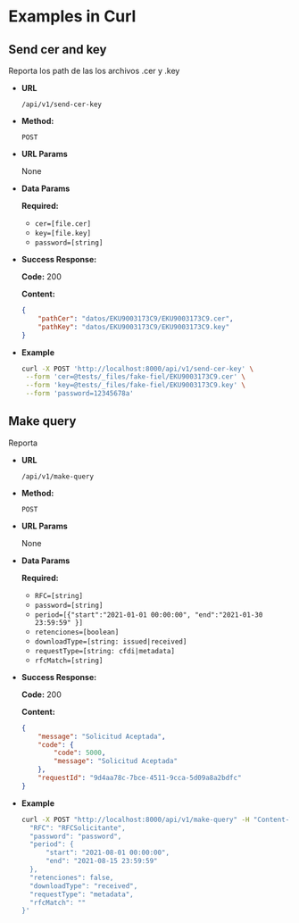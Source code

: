 # Examples in Curl

## Send cer and key

Reporta los path de las los archivos .cer y .key

-   **URL**

    `/api/v1/send-cer-key`

-   **Method:**

    `POST`

-   **URL Params**

    None

-   **Data Params**

    **Required:**

    -   `cer=[file.cer]`
    -   `key=[file.key]`
    -   `password=[string]`

-   **Success Response:**

    **Code:** 200

    **Content:**

    ```json
    {
        "pathCer": "datos/EKU9003173C9/EKU9003173C9.cer",
        "pathKey": "datos/EKU9003173C9/EKU9003173C9.key"
    }
    ```

<!--
* **Error Response:**

  * **Code:** 404 NOT FOUND <br />
    **Content:** `{ error : "User doesn't exist" }`

  OR

  * **Code:** 401 UNAUTHORIZED <br />
    **Content:** `{ error : "You are unauthorized to make this request." }`

 -->

-   **Example**

    ```bash
    curl -X POST 'http://localhost:8000/api/v1/send-cer-key' \
     --form 'cer=@tests/_files/fake-fiel/EKU9003173C9.cer' \
     --form 'key=@tests/_files/fake-fiel/EKU9003173C9.key' \
     --form 'password=12345678a'
    ```

## Make query

Reporta

-   **URL**

    `/api/v1/make-query`

-   **Method:**

    `POST`

-   **URL Params**

    None

-   **Data Params**

    **Required:**

    -   `RFC=[string]`
    -   `password=[string]`
    -   `period=[{"start":"2021-01-01 00:00:00", "end":"2021-01-30 23:59:59" }]`
    -   `retenciones=[boolean]`
    -   `downloadType=[string: issued|received]`
    -   `requestType=[string: cfdi|metadata]`
    -   `rfcMatch=[string]`

-   **Success Response:**

    **Code:** 200

    **Content:**

    ```json
    {
        "message": "Solicitud Aceptada",
        "code": {
            "code": 5000,
            "message": "Solicitud Aceptada"
        },
        "requestId": "9d4aa78c-7bce-4511-9cca-5d09a8a2bdfc"
    }
    ```

-   **Example**

    ```bash
    curl -X POST "http://localhost:8000/api/v1/make-query" -H "Content-Type: application/json" --data-raw '{
      "RFC": "RFCSolicitante",
      "password": "password",
      "period": {
          "start": "2021-08-01 00:00:00",
          "end": "2021-08-15 23:59:59"
      },
      "retenciones": false,
      "downloadType": "received",
      "requestType": "metadata",
      "rfcMatch": ""
    }'
    ```

     <!--
      - POST
      - POST /api/v1/verify-query
      - POST /api/v1/download-packages
      - GET /api/v1/packages/{rfc}
      - GET /api/v1/packages/{rfc}/{packageId}
      - DELETE /api/v1/packages/{rfc}/{packageId}
    ````
    
    -->
